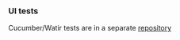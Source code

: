 ### UI tests

Cucumber/Watir tests are in a separate [repository](https://github.com/howtohireme/juniorjobs-features)
